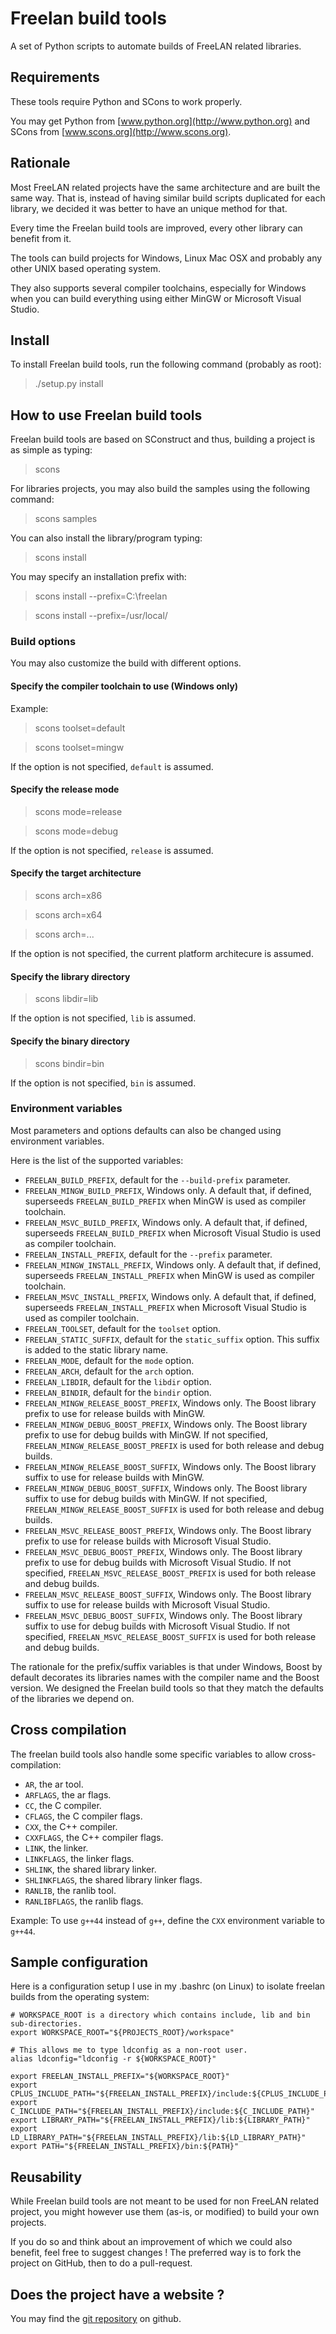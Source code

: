 Freelan build tools
===================

A set of Python scripts to automate builds of FreeLAN related libraries.

Requirements
------------

These tools require Python and SCons to work properly.

You may get Python from [www.python.org](http://www.python.org) and SCons from [www.scons.org](http://www.scons.org).

Rationale
---------

Most FreeLAN related projects have the same architecture and are built the same way. That is, instead of having similar build scripts duplicated for each library, we decided it was better to have an unique method for that.

Every time the Freelan build tools are improved, every other library can benefit from it.

The tools can build projects for Windows, Linux Mac OSX and probably any other UNIX based operating system.

They also supports several compiler toolchains, especially for Windows when you can build everything using either MinGW or Microsoft Visual Studio.

Install
-------

To install Freelan build tools, run the following command (probably as root):

> ./setup.py install

How to use Freelan build tools
------------------------------

Freelan build tools are based on SConstruct and thus, building a project is as simple as typing:

> scons

For libraries projects, you may also build the samples using the following command:

> scons samples

You can also install the library/program typing:

> scons install

You may specify an installation prefix with:

> scons install --prefix=C:\freelan

> scons install --prefix=/usr/local/

### Build options

You may also customize the build with different options.

#### Specify the compiler toolchain to use (Windows only)

Example:

> scons toolset=default

> scons toolset=mingw

If the option is not specified, `default` is assumed.

#### Specify the release mode

> scons mode=release

> scons mode=debug

If the option is not specified, `release` is assumed.

#### Specify the target architecture

> scons arch=x86

> scons arch=x64

> scons arch=...

If the option is not specified, the current platform architecure is assumed.

#### Specify the library directory

> scons libdir=lib

If the option is not specified, `lib` is assumed.

#### Specify the binary directory

> scons bindir=bin

If the option is not specified, `bin` is assumed.

### Environment variables

Most parameters and options defaults can also be changed using environment variables.

Here is the list of the supported variables:

- `FREELAN_BUILD_PREFIX`, default for the `--build-prefix` parameter.
- `FREELAN_MINGW_BUILD_PREFIX`, Windows only. A default that, if defined, superseeds `FREELAN_BUILD_PREFIX` when MinGW is used as compiler toolchain.
- `FREELAN_MSVC_BUILD_PREFIX`, Windows only. A default that, if defined, superseeds `FREELAN_BUILD_PREFIX` when Microsoft Visual Studio is used as compiler toolchain.
- `FREELAN_INSTALL_PREFIX`, default for the `--prefix` parameter.
- `FREELAN_MINGW_INSTALL_PREFIX`, Windows only. A default that, if defined, superseeds `FREELAN_INSTALL_PREFIX` when MinGW is used as compiler toolchain.
- `FREELAN_MSVC_INSTALL_PREFIX`, Windows only. A default that, if defined, superseeds `FREELAN_INSTALL_PREFIX` when Microsoft Visual Studio is used as compiler toolchain.
- `FREELAN_TOOLSET`, default for the `toolset` option.
- `FREELAN_STATIC_SUFFIX`, default for the `static_suffix` option. This suffix is added to the static library name.
- `FREELAN_MODE`, default for the `mode` option.
- `FREELAN_ARCH`, default for the `arch` option.
- `FREELAN_LIBDIR`, default for the `libdir` option.
- `FREELAN_BINDIR`, default for the `bindir` option.
- `FREELAN_MINGW_RELEASE_BOOST_PREFIX`, Windows only. The Boost library prefix to use for release builds with MinGW.
- `FREELAN_MINGW_DEBUG_BOOST_PREFIX`, Windows only. The Boost library prefix to use for debug builds with MinGW. If not specified, `FREELAN_MINGW_RELEASE_BOOST_PREFIX` is used for both release and debug builds.
- `FREELAN_MINGW_RELEASE_BOOST_SUFFIX`, Windows only. The Boost library suffix to use for release builds with MinGW.
- `FREELAN_MINGW_DEBUG_BOOST_SUFFIX`, Windows only. The Boost library suffix to use for debug builds with MinGW. If not specified, `FREELAN_MINGW_RELEASE_BOOST_SUFFIX` is used for both release and debug builds.
- `FREELAN_MSVC_RELEASE_BOOST_PREFIX`, Windows only. The Boost library prefix to use for release builds with Microsoft Visual Studio.
- `FREELAN_MSVC_DEBUG_BOOST_PREFIX`, Windows only. The Boost library prefix to use for debug builds with Microsoft Visual Studio. If not specified, `FREELAN_MSVC_RELEASE_BOOST_PREFIX` is used for both release and debug builds.
- `FREELAN_MSVC_RELEASE_BOOST_SUFFIX`, Windows only. The Boost library suffix to use for release builds with Microsoft Visual Studio.
- `FREELAN_MSVC_DEBUG_BOOST_SUFFIX`, Windows only. The Boost library suffix to use for debug builds with Microsoft Visual Studio. If not specified, `FREELAN_MSVC_RELEASE_BOOST_SUFFIX` is used for both release and debug builds.

The rationale for the prefix/suffix variables is that under Windows, Boost by default decorates its libraries names with the compiler name and the Boost version. We designed the Freelan build tools so that they match the defaults of the libraries we depend on.

Cross compilation
-----------------

The freelan build tools also handle some specific variables to allow cross-compilation:

- `AR`, the ar tool.
- `ARFLAGS`, the ar flags.
- `CC`, the C compiler.
- `CFLAGS`, the C compiler flags.
- `CXX`, the C++ compiler.
- `CXXFLAGS`, the C++ compiler flags.
- `LINK`, the linker.
- `LINKFLAGS`, the linker flags.
- `SHLINK`, the shared library linker.
- `SHLINKFLAGS`, the shared library linker flags.
- `RANLIB`, the ranlib tool.
- `RANLIBFLAGS`, the ranlib flags.

Example: To use `g++44` instead of `g++`, define the `CXX` environment variable to `g++44`.

Sample configuration
--------------------

Here is a configuration setup I use in my .bashrc (on Linux) to isolate freelan builds from the operating system:

    # WORKSPACE_ROOT is a directory which contains include, lib and bin sub-directories.
    export WORKSPACE_ROOT="${PROJECTS_ROOT}/workspace"
    
    # This allows me to type ldconfig as a non-root user.
    alias ldconfig="ldconfig -r ${WORKSPACE_ROOT}"
    
    export FREELAN_INSTALL_PREFIX="${WORKSPACE_ROOT}"
    export CPLUS_INCLUDE_PATH="${FREELAN_INSTALL_PREFIX}/include:${CPLUS_INCLUDE_PATH}"
    export C_INCLUDE_PATH="${FREELAN_INSTALL_PREFIX}/include:${C_INCLUDE_PATH}"
    export LIBRARY_PATH="${FREELAN_INSTALL_PREFIX}/lib:${LIBRARY_PATH}"
    export LD_LIBRARY_PATH="${FREELAN_INSTALL_PREFIX}/lib:${LD_LIBRARY_PATH}"
    export PATH="${FREELAN_INSTALL_PREFIX}/bin:${PATH}"

Reusability
-----------

While Freelan build tools are not meant to be used for non FreeLAN related project, you might however use them (as-is, or modified) to build your own projects.

If you do so and think about an improvement of which we could also benefit, feel free to suggest changes ! The preferred way is to fork the project on GitHub, then to do a pull-request.

Does the project have a website ?
---------------------------------

You may find the [git repository](https://github.com/freelan-developers/freelan-buildtools) on github.
